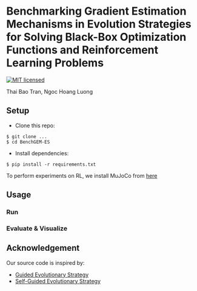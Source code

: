 # Benchmarking Gradient Estimation Mechanisms in Evolution Strategies for Solving Black-Box Optimization Functions and Reinforcement Learning Problems
[![MIT licensed](https://img.shields.io/badge/license-MIT-brightgreen.svg)](LICENSE.md)

Thai Bao Tran, Ngoc Hoang Luong

## Setup
- Clone this repo:
```
$ git clone ...
$ cd BenchGEM-ES
```

- Install dependencies:
```
$ pip install -r requirements.txt
```
To perform experiments on RL, we install MuJoCo from [here](https://github.com/openai/mujoco-py)

## Usage

### Run

### Evaluate & Visualize

## Acknowledgement
Our source code is inspired by:
- [Guided Evolutionary Strategy](https://github.com/brain-research/guided-evolutionary-strategies)
- [Self-Guided Evolutionary Strategy]()
